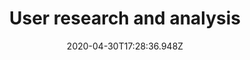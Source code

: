 ---
# Meta
date: 2020-04-30T17:28:36.948Z
weight: 1
title: User research and analysis
description: Using quantitative and qualitative research methods, we run workshops, online testing and undertake desk-based research to fully understand our partners audiences and to efficiently plan their near and long-term goals. 

# Header
header_class: bg-sky text-green
heading: User research and analysis
intro: Using quantitative and qualitative research methods, we run workshops, online testing and undertake desk-based research to fully understand our partners audiences and to efficiently plan their near and long-term goals.
cover_img: 
cover_img_alt: 

# Process
process:
  heading: How it works
  description: Lorem ipsum dolor sit amet, consectetur adipiscing elit, sed do eiusmod tempor incididunt ut labore et dolore magna aliqua. Ut enim ad minim veniam, quis nostrud exercitation ullamco laboris nisi ut aliquip ex ea commodo consequat.
  items:
    - heading: Subtitle lorem ipsum dolor sit amet
      description: "<p>Lorem ipsum dolor sit amet, consectetur adipiscing elit, sed do eiusmod tempor incididunt ut labore et dolore magna aliqua. Ut enim ad minim veniam, quis nostrud exercitation ullamco laboris nisi ut aliquip.</p>
        <p>Duis aute irure dolor in reprehenderit in voluptate velit esse cillum dolore eu fugiat nulla pariatur. Excepteur sint occaecat cupidatat non proident, sunt in culpa qui officia deserunt mollit anim id est laborum.</p>"
    - heading: Subtitle lorem ipsum dolor sit amet
      description: "<p>Lorem ipsum dolor sit amet, consectetur adipiscing elit, sed do eiusmod tempor incididunt ut labore et dolore magna aliqua. Ut enim ad minim veniam, quis nostrud exercitation ullamco laboris nisi ut aliquip.</p>"
    - heading: Subtitle lorem ipsum dolor sit amet
      description: "<p>Lorem ipsum dolor sit amet, consectetur adipiscing elit, sed do eiusmod tempor incididunt ut labore et dolore magna aliqua. Ut enim ad minim veniam, quis nostrud exercitation ullamco laboris nisi ut aliquip.</p>
        <p>Duis aute irure dolor in reprehenderit in voluptate velit esse cillum dolore eu fugiat nulla pariatur. Excepteur sint occaecat cupidatat non proident, sunt in culpa qui officia deserunt mollit anim id est laborum.</p>"
    - heading: Subtitle lorem ipsum dolor sit amet
      description: "<p>Lorem ipsum dolor sit amet, consectetur adipiscing elit, sed do eiusmod tempor incididunt ut labore et dolore magna aliqua. Ut enim ad minim veniam, quis nostrud exercitation ullamco laboris nisi ut aliquip.</p>"
  block_class: bg-indigo text-buff
  highlight_class: text-teal
  border_class: border-buff

# Related
related_work:
  - work/the-rivers-trust
  - work/nottingham-trent-university
related_posts:

---